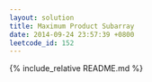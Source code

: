 ```yaml
---
layout: solution
title: Maximum Product Subarray
date: 2014-09-24 23:57:39 +0800
leetcode_id: 152
---
```

{% include_relative README.md %}
